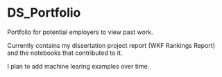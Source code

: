 # DS_Portfolio
Portfolio for potential employers to view past work.

Currently contains my dissertation project report (WKF Rankings Report) and the notebooks that contributed to it.

I plan to add machine learing examples over time.
